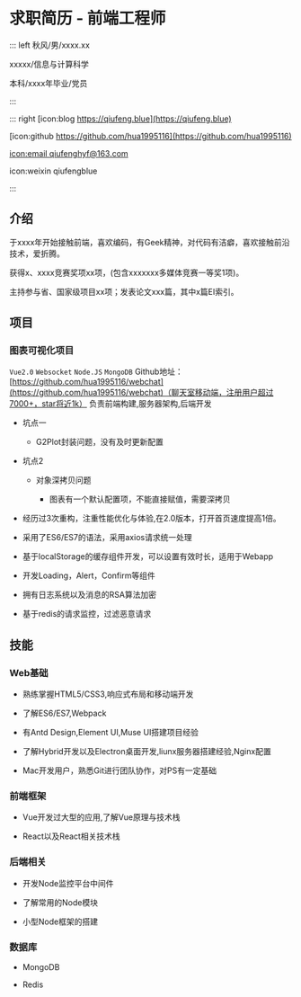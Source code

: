 # 求职简历 - 前端工程师

::: left 秋风/男/xxxx.xx

xxxxx/信息与计算科学

本科/xxxx年毕业/党员

:::

::: right [icon:blog https://qiufeng.blue](https://qiufeng.blue)

[icon:github https://github.com/hua1995116](https://github.com/hua1995116)

[icon:email qiufenghyf@163.com](mailto:qiufenghyf@163.com)

icon:weixin qiufengblue

:::

## 介绍

于xxxx年开始接触前端，喜欢编码，有Geek精神，对代码有洁癖，喜欢接触前沿技术，爱折腾。

获得x、xxxx竞赛奖项xx项，(包含xxxxxxx多媒体竞赛一等奖1项)。

主持参与省、国家级项目xx项；发表论文xxx篇，其中x篇EI索引。

## 项目

### 图表可视化项目

`Vue2.0` `Websocket` `Node.JS` `MongoDB` Github地址：[https://github.com/hua1995116/webchat](https://github.com/hua1995116/webchat)（聊天室移动端，注册用户超过7000+，star将近1k） 负责前端构建,服务器架构,后端开发

-   坑点一
    
    -   G2Plot封装问题，没有及时更新配置
        
-   坑点2
    
    -   对象深拷贝问题
        
        -   图表有一个默认配置项，不能直接赋值，需要深拷贝
-   经历过3次重构，注重性能优化与体验,在2.0版本，打开首页速度提高1倍。
    
-   采用了ES6/ES7的语法，采用axios请求统一处理
    
-   基于localStorage的缓存组件开发，可以设置有效时长，适用于Webapp
    
-   开发Loading，Alert，Confirm等组件
    
-   拥有日志系统以及消息的RSA算法加密
    
-   基于redis的请求监控，过滤恶意请求
    

## 技能

### Web基础

-   熟练掌握HTML5/CSS3,响应式布局和移动端开发
    
-   了解ES6/ES7,Webpack
    
-   有Antd Design,Element UI,Muse UI搭建项目经验
    
-   了解Hybrid开发以及Electron桌面开发,liunx服务器搭建经验,Nginx配置
    
-   Mac开发用户，熟悉Git进行团队协作，对PS有一定基础
    

### 前端框架

-   Vue开发过大型的应用,了解Vue原理与技术栈
    
-   React以及React相关技术栈
    

### 后端相关

-   开发Node监控平台中间件
    
-   了解常用的Node模块
    
-   小型Node框架的搭建
    

### 数据库

-   MongoDB
    
-   Redis